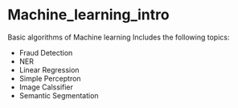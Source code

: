 # Machine_learning_intro
Basic algorithms of Machine learning
Includes the following topics:
- Fraud Detection
- NER
- Linear Regression
- Simple Perceptron
- Image Calssifier
- Semantic Segmentation
